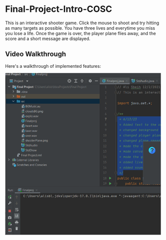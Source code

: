# Final-Project-Intro-COSC
This is an interactive shooter game. Click the mouse to shoot and try hitting as many targets as possible. You have three lives and everytime
you miss you lose a life. Once the game is over, the player plane flies away, and the score and a short message are displayed.
 
## Video Walkthrough

Here's a walkthrough of implemented features:

<img src='airplanes.gif' title='Video Walkthrough' width='' alt='Video Walkthrough' />
